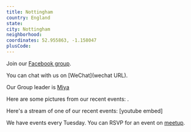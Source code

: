 ```yaml
---
title: Nottingham
country: England
state: 
city: Nottingham
neighborhood: 
coordinates: 52.955863, -1.158047
plusCode:
---
```

Join our [Facebook group](https://www.facebook.com/groups/free.code.camp.nottingham).

You can chat with us on [WeChat](wechat URL).

Our Group leader is [Miya](freecodecamp.org/miya)

Here are some pictures from our recent events:
![]().

Here's a stream of one of our recent events:
[youtube embed]

We have events every Tuesday. You can RSVP for an event on [meetup](meetupurl).
